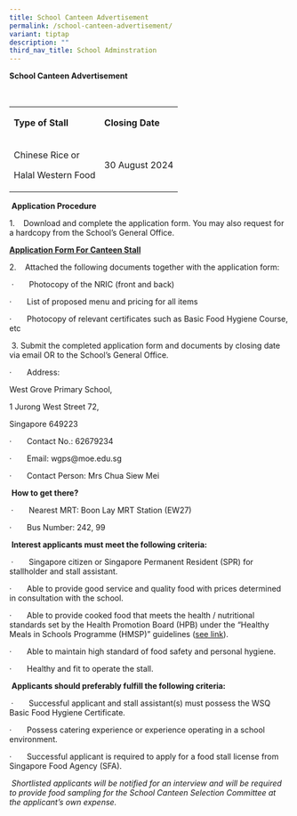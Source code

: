 ```yaml
---
title: School Canteen Advertisement
permalink: /school-canteen-advertisement/
variant: tiptap
description: ""
third_nav_title: School Adminstration
---
```

<p><strong>School Canteen Advertisement</strong>
</p>
<p><strong>&nbsp;</strong>
</p>
<table style="minWidth: 50px">
<colgroup>
<col>
<col>
</colgroup>
<tbody>
<tr>
<td rowspan="1" colspan="1">
<p><strong>Type of Stall</strong>
</p>
</td>
<td rowspan="1" colspan="1">
<p><strong>Closing Date</strong>
</p>
</td>
</tr>
<tr>
<td rowspan="1" colspan="1">
<p>Chinese Rice or</p>
<p>Halal Western Food</p>
</td>
<td rowspan="1" colspan="1">
<p>30 August 2024</p>
</td>
</tr>
</tbody>
</table>
<p>&nbsp;<strong>Application Procedure</strong>
</p>
<p>1.&nbsp;&nbsp;&nbsp; Download and complete the application form. You may
also request for a hardcopy from the School’s General Office.</p>
<p><strong><a href="/files/Application_Form_For_Canteen.pdf" rel="noopener noreferrer nofollow" target="_blank">Application Form For Canteen Stall</a></strong>
</p>
<p></p>
<p>2.&nbsp;&nbsp;&nbsp; Attached the following documents together with the
application form:</p>
<p>&nbsp;·&nbsp;&nbsp;&nbsp;&nbsp;&nbsp;&nbsp; Photocopy of the NRIC (front
and back)</p>
<p>·&nbsp;&nbsp;&nbsp;&nbsp;&nbsp;&nbsp; List of proposed menu and pricing
for all items</p>
<p>·&nbsp;&nbsp;&nbsp;&nbsp;&nbsp;&nbsp; Photocopy of relevant certificates
such as Basic Food Hygiene Course, etc</p>
<p>&nbsp;3. Submit the completed application form and documents by closing
date via email OR to the School’s General Office.</p>
<p>·&nbsp;&nbsp;&nbsp;&nbsp;&nbsp;&nbsp; Address:</p>
<p>West Grove Primary School,</p>
<p>1 Jurong West Street 72,</p>
<p>Singapore 649223</p>
<p>·&nbsp;&nbsp;&nbsp;&nbsp;&nbsp;&nbsp; Contact No.: 62679234</p>
<p>·&nbsp;&nbsp;&nbsp;&nbsp;&nbsp;&nbsp; Email: <a rel="noopener noreferrer nofollow" target="_blank">wgps@moe.edu.sg</a>
</p>
<p>·&nbsp;&nbsp;&nbsp;&nbsp;&nbsp;&nbsp; Contact Person: Mrs Chua Siew Mei</p>
<p>&nbsp;<strong>How to get there?</strong>
</p>
<p><strong>&nbsp;</strong>·&nbsp;&nbsp;&nbsp;&nbsp;&nbsp;&nbsp; Nearest MRT:
Boon Lay MRT Station (EW27)</p>
<p>·&nbsp;&nbsp;&nbsp;&nbsp;&nbsp;&nbsp; Bus Number: 242, 99</p>
<p>&nbsp;<strong>Interest applicants must meet the following criteria:</strong>
</p>
<p><strong>&nbsp;</strong>·&nbsp;&nbsp;&nbsp;&nbsp;&nbsp;&nbsp; Singapore
citizen or Singapore Permanent Resident (SPR) for stallholder and stall
assistant.</p>
<p>·&nbsp;&nbsp;&nbsp;&nbsp;&nbsp;&nbsp; Able to provide good service and
quality food with prices determined in consultation with the school.</p>
<p>·&nbsp;&nbsp;&nbsp;&nbsp;&nbsp;&nbsp; Able to provide cooked food that
meets the health / nutritional standards set by the Health Promotion Board
(HPB) under the “Healthy Meals in Schools Programme (HMSP)” guidelines
(<a href="https://www.hpb.gov.sg/schools/school-programmes/healthy-meals-in-schools-programme" rel="noopener noreferrer nofollow" target="_blank">see link</a>).</p>
<p>·&nbsp;&nbsp;&nbsp;&nbsp;&nbsp;&nbsp; Able to maintain high standard of
food safety and personal hygiene.</p>
<p>·&nbsp;&nbsp;&nbsp;&nbsp;&nbsp;&nbsp; Healthy and fit to operate the stall.</p>
<p>&nbsp;<strong>Applicants should preferably fulfill the following criteria:</strong>
</p>
<p><strong>&nbsp;</strong>·&nbsp;&nbsp;&nbsp;&nbsp;&nbsp;&nbsp; Successful
applicant and stall assistant(s) must possess the WSQ Basic Food Hygiene
Certificate.</p>
<p>·&nbsp;&nbsp;&nbsp;&nbsp;&nbsp;&nbsp; Possess catering experience or experience
operating in a school environment.</p>
<p>·&nbsp;&nbsp;&nbsp;&nbsp;&nbsp;&nbsp; Successful applicant is required
to apply for a food stall license from Singapore Food Agency (SFA).</p>
<p>&nbsp;<em>Shortlisted applicants will be notified for an interview and will be required to provide food sampling for the School Canteen Selection Committee at the applicant’s own expense.</em>
</p>